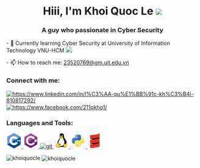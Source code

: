 <h1 align="center">Hiii, I'm Khoi Quoc Le <img src="https://media.giphy.com/media/mGcNjsfWAjY5AEZNw6/giphy.gif" width="50"></h1>
<h3 align="center">A guy who passionate in Cyber Security</h3>
<p>
-  🌱 Currently learning Cyber Security at University of Information Technology VNU-HCM <img src="https://media1.giphy.com/media/v1.Y2lkPTc5MGI3NjExemg0bzg4ZGZyZWNxeGdvMXhzMm90NXo4ZHJpOXc4dGtlZng3OTVuYSZlcD12MV9pbnRlcm5hbF9naWZfYnlfaWQmY3Q9Zw/dNgK7Ws7y176U/200.webp" width="40"></p>
- 📫 How to reach me: <a href="mailto:23520769@gm.uit.edu.vn">23520769@gm.uit.edu.vn</a>

<h3 align="left">Connect with me:</h3>
<p align="left">
<a href="https://linkedin.com/in/l%C3%AA-qu%E1%BB%91c-kh%C3%B4i-810817292/" target="blank"><img align="center" src="https://raw.githubusercontent.com/rahuldkjain/github-profile-readme-generator/master/src/images/icons/Social/linked-in-alt.svg" alt="https://www.linkedin.com/in/l%C3%AA-qu%E1%BB%91c-kh%C3%B4i-810817292/" height="30" width="40" /></a>
<a href="https://www.facebook.com/211qkho1/" target="blank"><img align="center" src="https://raw.githubusercontent.com/rahuldkjain/github-profile-readme-generator/master/src/images/icons/Social/facebook.svg" alt="https://www.facebook.com/211qkho1/" height="30" width="40" /></a>
</p>


<h3 align="left">Languages and Tools:</h3>
<p align="left"> <a href="https://www.w3schools.com/cpp/" target="_blank" rel="noreferrer"> <img src="https://raw.githubusercontent.com/devicons/devicon/master/icons/cplusplus/cplusplus-original.svg" alt="cplusplus" width="40" height="40"/> </a> <a href="https://www.w3schools.com/cs/" target="_blank" rel="noreferrer"> <img src="https://raw.githubusercontent.com/devicons/devicon/master/icons/csharp/csharp-original.svg" alt="csharp" width="40" height="40"/> </a> <a href="https://git-scm.com/" target="_blank" rel="noreferrer"> <img src="https://www.vectorlogo.zone/logos/git-scm/git-scm-icon.svg" alt="git" width="40" height="40"/> </a> <a href="https://www.linux.org/" target="_blank" rel="noreferrer"> <img src="https://raw.githubusercontent.com/devicons/devicon/master/icons/linux/linux-original.svg" alt="linux" width="40" height="40"/> </a> <a href="https://www.python.org" target="_blank" rel="noreferrer"> <img src="https://raw.githubusercontent.com/devicons/devicon/master/icons/python/python-original.svg" alt="python" width="40" height="40"/> </a> <a href="https://www.scala-lang.org" target="_blank" rel="noreferrer"> <img src="https://raw.githubusercontent.com/devicons/devicon/master/icons/scala/scala-original.svg" alt="scala" width="40" height="40"/> </a> </p>

<p><img align="left" src="https://github-readme-stats.vercel.app/api/top-langs?username=khoiquocle&show_icons=true&locale=en&layout=compact" alt="khoiquocle" /></p>

<p>&nbsp;<img align="center" src="https://github-readme-stats.vercel.app/api?username=khoiquocle&show_icons=true&locale=en" alt="khoiquocle" /></p>
